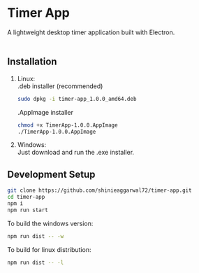 # Timer App
A lightweight desktop timer application built with Electron.
<br>
<br>
## Installation
1. Linux: <br>
   .deb installer (recommended)
   ```bash
   sudo dpkg -i timer-app_1.0.0_amd64.deb
   ```

   .AppImage installer
   ```bash
   chmod +x TimerApp-1.0.0.AppImage
   ./TimerApp-1.0.0.AppImage
   ```

2. Windows:<br>
   Just download and run the .exe installer.
   

## Development Setup
```bash
git clone https://github.com/shinieaggarwal72/timer-app.git
cd timer-app
npm i
npm run start
```
To build the windows version:
```bash
npm run dist -- -w
```
To build for linux distribution:
```bash
npm run dist -- -l
```


